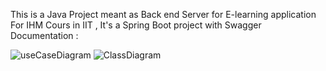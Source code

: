 This is a Java Project meant as Back end Server for E-learning application For IHM Cours in IIT , It's a Spring Boot project with Swagger Documentation :


![useCaseDiagram](https://github.com/user-attachments/assets/79513aa7-d0ea-49c6-8034-017673719515)
![ClassDiagram](https://github.com/user-attachments/assets/d0cf08eb-d944-47f3-97e9-6802077188e7)

